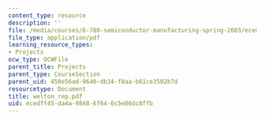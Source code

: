 ```yaml
---
content_type: resource
description: ''
file: /media/courses/6-780-semiconductor-manufacturing-spring-2003/ecedff45da4a98486f646c5e86dc8ffb_welton_rep.pdf
file_type: application/pdf
learning_resource_types:
- Projects
ocw_type: OCWFile
parent_title: Projects
parent_type: CourseSection
parent_uid: 450e56ad-9640-db34-f8aa-b61ce3502b7d
resourcetype: Document
title: welton_rep.pdf
uid: ecedff45-da4a-9848-6f64-6c5e86dc8ffb
---
```

